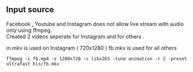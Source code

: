 ## Input source

Facebook , Youtube and Instagram does not allow live stream with audio only using ffmpeg. \
Created 2 videos seperate for Instagram and for others .

in.mkv is used on Instagram ( 720x1280 )
fb.mkv is used for all others
```
ffmpeg -i fb.mp4 -s 1280x720 -c libx265 -tune animation -r 2 -preset ultrafast hls/fb.mkv
```



